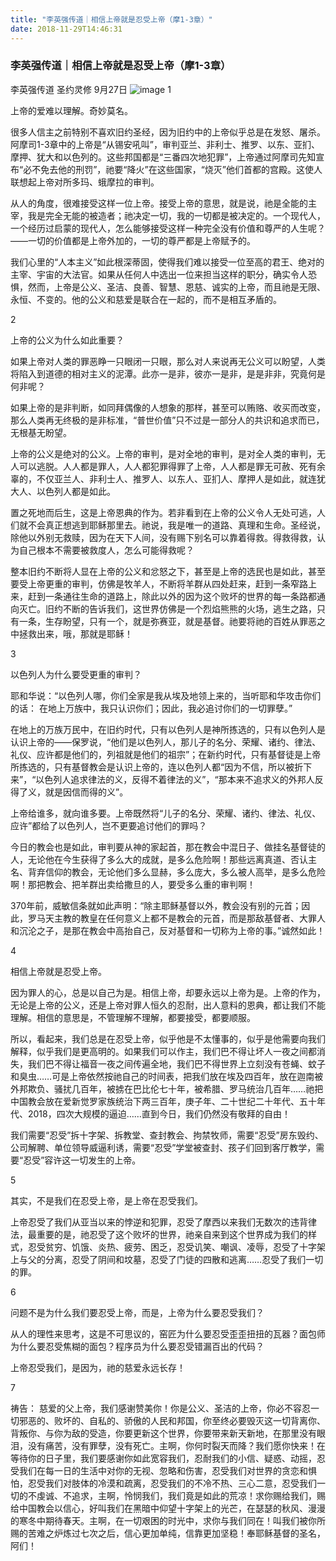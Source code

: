 ```yaml
---
title: "李英强传道｜相信上帝就是忍受上帝（摩1-3章）"
date: 2018-11-29T14:46:31
---
```


### 李英强传道｜相信上帝就是忍受上帝（摩1-3章）

李英强传道  圣约灵修  9月27日
![image](https://user-images.githubusercontent.com/37917810/49229477-91653b80-f428-11e8-85ae-a654ab387e61.png)
1
 
上帝的爱难以理解。奇妙莫名。
 
很多人信主之前特别不喜欢旧约圣经，因为旧约中的上帝似乎总是在发怒、屠杀。阿摩司1-3章中的上帝是“从锡安吼叫”，审判亚兰、非利士、推罗、以东、亚扪、摩押、犹大和以色列的。这些邦国都是“三番四次地犯罪”，上帝通过阿摩司先知宣布“必不免去他的刑罚”，祂要“降火”在这些国家，“烧灭”他们首都的宫殿。这使人联想起上帝对所多玛、蛾摩拉的审判。
 
从人的角度，很难接受这样一位上帝。接受上帝的意思，就是说，祂是全能的主宰，我是完全无能的被造者；祂决定一切，我的一切都是被决定的。一个现代人，一个经历过启蒙的现代人，怎么能够接受这样一种完全没有价值和尊严的人生呢？——一切的价值都是上帝外加的，一切的尊严都是上帝赋予的。
 
我们心里的“人本主义”如此根深蒂固，使得我们难以接受一位至高的君王、绝对的主宰、宇宙的大法官。如果从任何人中选出一位来担当这样的职分，确实令人恐惧，然而，上帝是公义、圣洁、良善、智慧、恩慈、诚实的上帝，而且祂是无限、永恒、不变的。他的公义和慈爱是联合在一起的，而不是相互矛盾的。
 
2
 
上帝的公义为什么如此重要？
 
如果上帝对人类的罪恶睁一只眼闭一只眼，那么对人来说再无公义可以盼望，人类将陷入到道德的相对主义的泥潭。此亦一是非，彼亦一是非，是是非非，究竟何是何非呢？
 
如果上帝的是非判断，如同拜偶像的人想象的那样，甚至可以贿赂、收买而改变，那么人类再无终极的是非标准，“普世价值”只不过是一部分人的共识和追求而已，无根基无盼望。
 
上帝的公义是绝对的公义。上帝的审判，是对全地的审判，是对全人类的审判，无人可以逃脱。人人都是罪人，人人都犯罪得罪了上帝，人人都是罪无可赦、死有余辜的，不仅亚兰人、非利士人、推罗人、以东人、亚扪人、摩押人是如此，就连犹大人、以色列人都是如此。
 
置之死地而后生，这是上帝恩典的作为。若非看到在上帝的公义令人无处可逃，人们就不会真正想逃到耶稣那里去。祂说，我是唯一的道路、真理和生命。圣经说，除他以外别无救赎，因为在天下人间，没有赐下别名可以靠着得救。得救得救，认为自己根本不需要被救度人，怎么可能得救呢？
 
整本旧约不断将人显在上帝的公义和忿怒之下，甚至是上帝的选民也是如此，甚至要受上帝更重的审判，仿佛是牧羊人，不断将羊群从四处赶来，赶到一条窄路上来，赶到一条通往生命的道路上，除此以外的因为这个败坏的世界的每一条路都通向灭亡。旧约不断的告诉我们，这世界仿佛是一个烈焰熊熊的火场，逃生之路，只有一条，生存盼望，只有一个，就是弥赛亚，就是基督。祂要将祂的百姓从罪恶之中拯救出来，哦，那就是耶稣！
 
3
 
以色列人为什么要受更重的审判？
 
耶和华说：“以色列人哪，你们全家是我从埃及地领上来的，当听耶和华攻击你们的话：
在地上万族中，我只认识你们；因此，我必追讨你们的一切罪孽。”
 
在地上的万族万民中，在旧约时代，只有以色列人是神所拣选的，只有以色列人是认识上帝的——保罗说，“他们是以色列人，那儿子的名分、荣耀、诸约、律法、礼仪、应许都是他们的，列祖就是他们的祖宗”；在新约时代，只有基督徒是上帝所拣选的，只有基督教会是认识上帝的，连以色列人都“因为不信，所以被折下来”，“以色列人追求律法的义，反得不着律法的义”，“那本来不追求义的外邦人反得了义，就是因信而得的义”。
 
上帝给谁多，就向谁多要。上帝既然将“儿子的名分、荣耀、诸约、律法、礼仪、应许”都给了以色列人，岂不更要追讨他们的罪吗？
 
今日的教会也是如此，审判要从神的家起首，那在教会中混日子、做挂名基督徒的人，无论他在今生获得了多么大的成就，是多么危险啊！那些远离真道、否认主名、背弃信仰的教会，无论他们多么显赫，多么庞大，多么被人高举，是多么危险啊！那把教会、把羊群出卖给撒旦的人，要受多么重的审判啊！
 
370年前，威敏信条就如此声明：“除主耶稣基督以外，教会没有别的元首；因此，罗马天主教的教皇在任何意义上都不是教会的元首，而是那敌基督者、大罪人和沉沦之子，是那在教会中高抬自己，反对基督和一切称为上帝的事。”诚然如此！
 
4
 
相信上帝就是忍受上帝。
 
因为罪人的心，总是以自己为是。相信上帝，却要永远以上帝为是。上帝的作为，无论是上帝的公义，还是上帝对罪人恒久的忍耐，出人意料的恩典，都让我们不能理解。相信的意思是，不管理解不理解，都要接受，都要顺服。
 
所以，看起来，我们总是在忍受上帝，似乎他是不太懂事的，似乎是他需要向我们解释，似乎我们是更高明的。如果我们可以作主，我们巴不得让坏人一夜之间都消失，我们巴不得让福音一夜之间传遍全地，我们巴不得世界上立刻没有苍蝇、蚊子和臭虫……可是上帝依然按祂自己的时间表，把我们放在埃及四百年，放在迦南被外邦欺负、骚扰几百年，被掳在巴比伦七十年，被希腊、罗马统治几百年……祂把中国教会放在爱新觉罗家族统治下两三百年，庚子年、二十世纪二十年代、五十年代、2018，四次大规模的逼迫……直到今日，我们仍然没有敬拜的自由！
 
我们需要“忍受”拆十字架、拆教堂、查封教会、拘禁牧师，需要“忍受”房东毁约、公司解聘、单位领导威逼利诱，需要“忍受”学堂被查封、孩子们回到客厅教学，需要“忍受”容许这一切发生的上帝。
 
5
 
其实，不是我们在忍受上帝，是上帝在忍受我们。
 
上帝忍受了我们从亚当以来的悖逆和犯罪，忍受了摩西以来我们无数次的违背律法，最重要的是，祂忍受了这个败坏的世界，祂亲自来到这个世界成为我们的样式，忍受贫穷、饥饿、炎热、疲劳、困乏，忍受讥笑、嘲讽、凌辱，忍受了十字架上与父的分离，忍受了阴间和坟墓，忍受了门徒的四散和逃离……忍受了我们一切的罪。
 
 
6
 
问题不是为什么我们要忍受上帝，而是，上帝为什么要忍受我们？
 
从人的理性来思考，这是不可思议的，窑匠为什么要忍受歪歪扭扭的瓦器？面包师为什么要忍受焦糊的面包？程序员为什么要忍受错漏百出的代码？
 
上帝忍受我们，是因为，祂的慈爱永远长存！
 
7
 
祷告：
慈爱的父上帝，我们感谢赞美你！你是公义、圣洁的上帝，你必不容忍一切邪恶的、败坏的、自私的、骄傲的人民和邦国，你至终必要毁灭这一切背离你、背叛你、与你为敌的受造，你要更新这个世界，你要带来新天新地，在那里没有眼泪，没有痛苦，没有罪孽，没有死亡。主啊，你何时裂天而降？我们愿你快来！在等待你的日子里，我们要感谢你如此宽容我们，忍耐我们的小信、疑惑、动摇，忍受我们在每一日的生活中对你的无视、忽略和伤害，忍受我们对世界的贪恋和惧怕，忍受我们对肢体的冷漠和疏离，忍受我们的不冷不热、三心二意，忍受我们一切的不虔诚、不追求，主啊，怜悯我们，我们竟是如此的荒凉！求你赐给我们，赐给中国教会以信心，好叫我们在黑暗中仰望十字架上的光芒，在瑟瑟的秋风、漫漫的寒冬中期待春天。主啊，在一切艰困的时光中，求你与我们同在！叫我们被你所赐的苦难之炉炼过七次之后，信心更加单纯，信靠更加坚稳！奉耶稣基督的圣名，阿们！